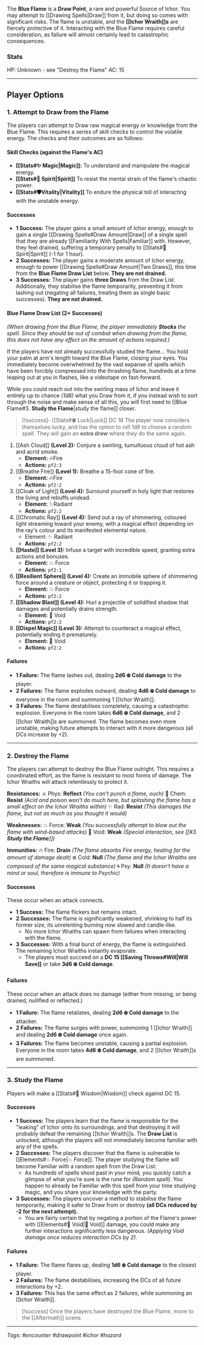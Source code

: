 The **Blue Flame** is a **Draw Point**, a rare and powerful Source of Ichor. You may attempt to [[Drawing Spells|Draw]] from it, but doing so comes with significant risks. The flame is unstable, and the **[[Ichor Wraith]]s** are fiercely protective of it. Interacting with the Blue Flame requires careful consideration, as failure will almost certainly lead to catastrophic consequences.

### Stats

HP: Unknown - see "Destroy the Flame"
AC: 15

---

## Player Options

### 1. **Attempt to Draw from the Flame**

The players can attempt to Draw raw magical energy or knowledge from the Blue Flame. This requires a series of skill checks to control the volatile energy. The checks and their outcomes are as follows:

#### **Skill Checks** (against the Flame's AC)

- **[[Stats#✨ Magic|Magic]]:** To understand and manipulate the magical energy.
- **[[Stats#💙 Spirit|Spirit]]** To resist the mental strain of the flame's chaotic power.
- **[[Stats#🛡️Vitality|Vitality]]** To endure the physical toll of interacting with the unstable energy.

#### **Successes**

- **1 Success:** The player gains a small amount of Ichor energy, enough to gain a single [[Drawing Spells#Draw Amount|Draw]] of a single spell that they are already [[Familiarity With Spells|Familiar]] with. However, they feel drained, suffering a temporary penalty to [[Stats#💙 Spirit|Spirit]] (-1 for 1 hour).
- **2 Successes:** The player gains a moderate amount of Ichor energy, enough to power [[Drawing Spells#Draw Amount|Two Draws]], this time from the **Blue Flame Draw List** below. **They are not drained.**
- **3 Successes:** The player gains **three Draws** from the Draw List. Additionally, they stabilise the flame temporarily, preventing it from lashing out (negating all failures, treating them as single basic successes). **They are not drained.**

#### **Blue Flame Draw List (2+ Successes)**

*(When drawing from the Blue Flame, the player immediately **Stocks** the spell. Since they should be out of combat when drawing from the flame, this does not have any effect on the amount of actions required.)*

If the players have not already successfully studied the flame...
You hold your palm at arm's length toward the Blue Flame, closing your eyes. You immediately become overwhelmed by the vast expanse of spells which have been forcibly compressed into the thrashing flame, hundreds at a time leaping out at you in flashes, like a videotape on fast-forward.

While you could reach out into the swirling mass of Ichor and leave it entirely up to chance *(1d8)* what you Draw from it, if you instead wish to sort through the noise and make sense of all this, you will first need to [[Blue Flame#3. **Study the Flame**|study the flame]] closer.

>[!success]- [[Stats#🍀 Luck|Luck]] DC 18
>The player now considers themselves lucky, and has the option to roll 1d8 to choose a random spell. They will gain an **extra draw** where they do the same again.


1. [[Ash Cloud]] **(Level 2):** Conjure a swirling, tumultuous cloud of hot ash and acrid smoke.
	- **Element:** 🔥Fire
	- **Actions:**  `pf2:3`
2. [[Breathe Fire]] **(Level 1):** Breathe a 15-foot cone of fire.
    - **Element:** 🔥Fire
    - **Actions:** `pf2:2`
3. [[Cloak of Light]] **(Level 4):** Surround yourself in holy light that restores the living and rebuffs undead. 
	- **Element:** ✨Radiant
	- **Actions:** `pf2:2`
4. [[Chromatic Ray]] **(Level 4):**  Send out a ray of shimmering, coloured light streaming toward your enemy, with a magical effect depending on the ray's colour and its manifested elemental nature.
	  - Element: ✨ Radiant
	  - **Actions:** `pf2:2`
5. **[[Haste]] (Level 3):** Infuse a target with incredible speed, granting extra actions and bonuses.
    - **Element:** 💥 Force
    - **Actions:** `pf2:1`
6. **[[Resilient Sphere]] (Level 4):** Create an immobile sphere of shimmering force around a creature or object, protecting it or trapping it.
    - **Element:** 💥 Force
    - **Actions:** `pf2:2`
7. **[[Shadow Blast]] (Level 4):** Hurl a projectile of solidified shadow that damages and potentially drains strength.
    - **Element:** 🌌 Void
    - **Actions:** `pf2:2`
8. **[[Dispel Magic]] (Level 3):** Attempt to counteract a magical effect, potentially ending it prematurely.
    - **Element:** 🌌 Void
    - **Actions:** `pf2:2`
	
#### **Failures**

- **1 Failure:** The flame lashes out, dealing **2d6 ❄️ Cold damage** to the player.
- **2 Failures:** The flame explodes outward, dealing **4d6 ❄️ Cold damage** to everyone in the room and summoning 1 [[Ichor Wraith]].
- **3 Failures:** The flame destabilises completely, causing a catastrophic explosion. Everyone in the room takes **6d6 ❄️ Cold damage**, and 2 [[Ichor Wraith]]s are summoned. The flame becomes even more unstable, making future attempts to interact with it more dangerous (all DCs increase by +2).

---

### 2. **Destroy the Flame**

The players can attempt to destroy the Blue Flame outright. This requires a coordinated effort, as the flame is resistant to most forms of damage. The Ichor Wraiths will attack relentlessly to protect it.

**Resistances:**
⚔️ Phys: **Reflect** *(You can't punch a flame, ouch)*
🧪 Chem: **Resist** *(Acid and poison won't do much here, but splashing the flame has a small effect on the Ichor Wraiths within)*
✨ Rad: **Resist** *(This damages the flame, but not as much as you thought it would)*

**Weaknesses:**
💥 Force: **Weak** *(You successfully attempt to blow out the flame with wind-based attacks)*
🌌 Void: **Weak** *(Special interaction, see [[#3. **Study the Flame**]])*

**Immunities:**
🔥 Fire: **Drain** *(The flame absorbs Fire energy, healing for the amount of damage dealt)*
❄️ Cold: **Null** *(The flame and the Ichor Wraiths are composed of the same magical substance)*
🌀 Psy: **Null** *(It doesn't have a mind or soul, therefore is immune to Psychic)*

#### **Successes**

These occur when an attack connects.

- **1 Success:** The flame flickers but remains intact.
- **2 Successes:** The flame is significantly weakened, shrinking to half its former size, its unrelenting burning now slowed and candle-like.
  - No more Ichor Wraiths can spawn from failures when interacting with the flame.
- **3 Successes:** With a final burst of energy, the flame is extinguished. The remaining Ichor Wraiths instantly evaporate.
  - The players must succeed on a **DC 15 [[Saving Throws#Will|Will Save]]** or take **3d6 ❄️ Cold damage**.

#### **Failures**

These occur when an attack does no damage (either from missing, or being drained, nullified or reflected.)

- **1 Failure:** The flame retaliates, dealing **2d6 ❄️ Cold damage** to the attacker.
- **2 Failures:** The flame surges with power, summoning 1 [[Ichor Wraith]] and dealing **2d6 ❄️ Cold damage** once again.
- **3 Failures:** The flame becomes unstable, causing a partial explosion. Everyone in the room takes **4d6 ❄️ Cold damage**, and 2 [[Ichor Wraith]]s are summoned.

---

### 3. **Study the Flame**

Players will make a [[Stats#🧠 Wisdom|Wisdom]] check against DC 15.
#### **Successes**

- **1 Success:** The players learn that the flame is responsible for the "leaking" of Ichor onto its surroundings, and that destroying it will probably defeat the remaining [[Ichor Wraith]]s. The **Draw List** is unlocked, although the players will not immediately become familiar with any of the spells.
- **2 Successes:** The players discover that the flame is vulnerable to [[Elements#💥 Force|💥 Force]]. The player studying the flame will become Familiar with a random spell from the Draw List: 
	- As hundreds of spells shoot past in your mind, you quickly catch a glimpse of what you're sure is the rune for *(Random spell)*. You happen to already be Familiar with this spell from your time studying magic, and you share your knowledge with the party.
- **3 Successes:** The players uncover a method to stabilise the flame temporarily, making it safer to Draw from or destroy **(all DCs reduced by -2 for the next attempt).**
	- You are fairly certain that by negating a portion of the Flame's power with [[Elements#🌌 Void|🌌 Void]] damage, you could make any further interactions significantly less dangerous. *(Applying Void damage once reduces interaction DCs by 2).*

#### **Failures**

- **1 Failure:** The flame flares up, dealing **1d6 ❄️ Cold damage** to the closest player.
- **2 Failures:** The flame destabilises, increasing the DCs of all future interactions by +2.
- **3 Failures:** This has the same effect as 2 failures, while summoning an [[Ichor Wraith]].

> [!success] Once the players have destroyed the Blue Flame, move to the [[Aftermath]] scene.

---
*Tags: #encounter #drawpoint #ichor #hazard*
